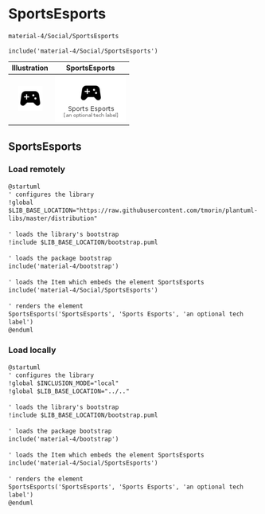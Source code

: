 # SportsEsports


```text
material-4/Social/SportsEsports
```

```text
include('material-4/Social/SportsEsports')
```



| Illustration | SportsEsports |
| :---: | :---: |
| ![illustration for Illustration](../../material-4/Social/SportsEsports.png) | ![illustration for SportsEsports](../../material-4/Social/SportsEsports.Local.png) |




## SportsEsports

### Load remotely
```plantuml
@startuml
' configures the library
!global $LIB_BASE_LOCATION="https://raw.githubusercontent.com/tmorin/plantuml-libs/master/distribution"

' loads the library's bootstrap
!include $LIB_BASE_LOCATION/bootstrap.puml

' loads the package bootstrap
include('material-4/bootstrap')

' loads the Item which embeds the element SportsEsports
include('material-4/Social/SportsEsports')

' renders the element
SportsEsports('SportsEsports', 'Sports Esports', 'an optional tech label')
@enduml
```

### Load locally
```plantuml
@startuml
' configures the library
!global $INCLUSION_MODE="local"
!global $LIB_BASE_LOCATION="../.."

' loads the library's bootstrap
!include $LIB_BASE_LOCATION/bootstrap.puml

' loads the package bootstrap
include('material-4/bootstrap')

' loads the Item which embeds the element SportsEsports
include('material-4/Social/SportsEsports')

' renders the element
SportsEsports('SportsEsports', 'Sports Esports', 'an optional tech label')
@enduml
```


